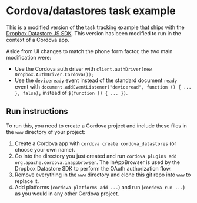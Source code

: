 # Cordova/datastores task example

This is a modified version of the task tracking example that ships with the [Dropbox Datastore JS SDK](https://www.dropbox.com/developers/datastore/sdks/js). This version has been modified to run in the context of a Cordova app.

Aside from UI changes to match the phone form factor, the two main modification were:

* Use the Cordova auth driver with `client.authDriver(new Dropbox.AuthDriver.Cordova());`
* Use the `deviceready` event instead of the standard document `ready` event with `document.addEventListener("deviceread", function () { ... }, false);` instead of `$(function () { ... })`.

## Run instructions

To run this, you need to create a Cordova project and include these files in the `www` directory of your project:

1. Create a Cordova app with `cordova create cordova_datastores` (or choose your own name).
2. Go into the directory you just created and run `cordova plugins add org.apache.cordova.inappbrowser`. The InAppBrowser is used by the Dropbox Datastore SDK to perform the OAuth authorization flow.
3. Remove everything in the `www` directory and clone this git repo into `www` to replace it.
4. Add platforms (`cordova platforms add ...`) and run (`cordova run ...`) as you would in any other Cordova project.
